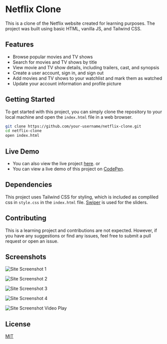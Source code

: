 
# Netflix Clone

This is a clone of the Netflix website created for learning purposes. The project was built using basic HTML, vanilla JS, and Tailwind CSS.

## Features

- Browse popular movies and TV shows
- Search for movies and TV shows by title
- View movie and TV show details, including trailers, cast, and synopsis
- Create a user account, sign in, and sign out
- Add movies and TV shows to your watchlist and mark them as watched
- Update your account information and profile picture

## Getting Started

To get started with this project, you can simply clone the repository to your local machine and open the `index.html` file in a web browser.

```bash
git clone https://github.com/your-username/netflix-clone.git
cd netflix-clone
open index.html
```

## Live Demo

- You can also view the live  project [here](https://netflix-clone.projects.swastikdan.tech/). or
- You can view a live demo of this project on [CodePen](https://codepen.io/swastik_dan/pen/abazwQm).

## Dependencies

This project uses Tailwind CSS for styling, which is included  as compliled css in `style.css` in the `index.html` file. [Swiper](https://swiperjs.com/get-started) is used for the sliders.

## Contributing

This is a learning project and contributions are not expected. However, if you have any suggestions or find any issues, feel free to submit a pull request or open an issue.

## Screenshots

![Site Screenshot 1](https://ik.imagekit.io/swastik/Netflix/Github_Readme/Screenshot__137__0-mAebeXk.png)

![Site Screenshot 2](https://ik.imagekit.io/swastik/Netflix/Github_Readme/Screenshot__140__3RsZjB9r1.png)

![Site Screenshot 3](https://ik.imagekit.io/swastik/Netflix/Github_Readme/Screenshot__139__38K9xswDU.png)

![Site Screenshot 4](https://ik.imagekit.io/swastik/Netflix/Github_Readme/Screenshot__138__tb1R4Rdf1.png)

![Site Screenshot Video Play](https://res.cloudinary.com/dytlajwyl/image/upload/v1676496277/Netflix/Screenshot_129_y6rokh.png)

## License

[MIT](https://choosealicense.com/licenses/mit/)
